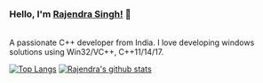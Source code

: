 ### Hello, I'm [Rajendra Singh!](https://singhrajenm.github.io) 👋

<!--
**SinghRajenM/SinghRajenM** is a ✨ _special_ ✨ repository because its `README.md` (this file) appears on your GitHub profile.

Here are some ideas to get you started:

- 🔭 I’m currently working on ...
- 🌱 I’m currently learning ...
- 👯 I’m looking to collaborate on ...
- 🤔 I’m looking for help with ...
- 💬 Ask me about ...
- 📫 How to reach me: ...
- 😄 Pronouns: ...
- ⚡ Fun fact: ...
-->

<br />
A passionate C++ developer from India. I love developing windows solutions using Win32/VC++, C++11/14/17.


[![Top Langs](https://github-readme-stats.vercel.app/api/top-langs/?username=SinghRajenM)](https://github.com/SinghRajenM)    [![Rajendra's github stats](https://github-readme-stats.vercel.app/api?username=SinghRajenM)](https://github.com/SinghRajenM)
